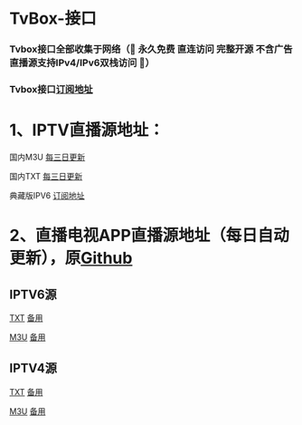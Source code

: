 # TvBox-接口

### Tvbox接口全部收集于网络（🔕 永久免费 直连访问 完整开源 不含广告 直播源支持IPv4/IPv6双栈访问 🔕）

### Tvbox接口[订阅地址](https://ghp.ci/raw.githubusercontent.com/lxd-520/TvBox-/refs/heads/main/zy.txt)





# 1、IPTV直播源地址：

国内M3U     [每三日更新](http://175.178.251.183:6689/live.m3u)

国内TXT     [每三日更新](http://175.178.251.183:6689/live.txt)

典藏版IPV6  [订阅地址](https://ghp.ci/raw.githubusercontent.com/suxuang/myIPTV/main/ipv6.m3u)





# 2、直播电视APP直播源地址（每日自动更新），原[Github](https://github.com/vbskycn/iptv)

## IPTV6源     

[TXT](https://live.zbds.top/tv/iptv6.txt)            [备用](https://ghp.ci/raw.githubusercontent.com/vbskycn/iptv/refs/heads/master/tv/iptv6.txt)

[M3U](https://live.zbds.top/tv/iptv6.m3u)            [备用](https://ghp.ci/raw.githubusercontent.com/vbskycn/iptv/refs/heads/master/tv/iptv6.m3u)

## IPTV4源     

[TXT](https://live.zbds.top/tv/iptv4.txt)            [备用](https://ghp.ci/raw.githubusercontent.com/vbskycn/iptv/refs/heads/master/tv/iptv4.txt)

[M3U](https://live.zbds.top/tv/iptv4.m3u)            [备用](https://ghp.ci/raw.githubusercontent.com/vbskycn/iptv/refs/heads/master/tv/iptv4.m3u)

       
